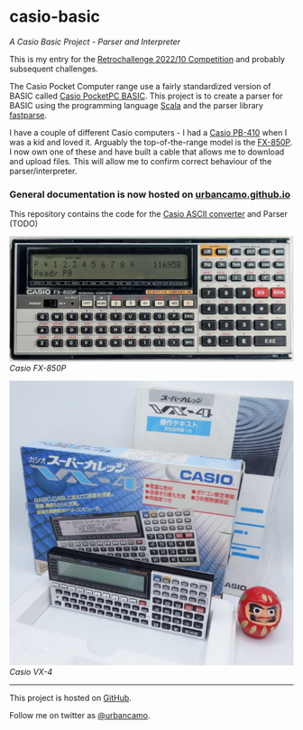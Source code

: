 # casio-basic
*A Casio Basic Project - Parser and Interpreter*

This is my entry for the 
[Retrochallenge 2022/10 Competition](https://www.retrochallenge.org/p/entrants-list-202210.html) and probably 
subsequent challenges.

The Casio Pocket Computer range use a fairly standardized version 
of BASIC called [Casio PocketPC BASIC](http://foroplus.com/basic/casiopbasic.php). This project is to create a parser for 
BASIC using the programming language [Scala](https://scala-lang.org)
and the parser library [fastparse](https://github.com/com-lihaoyi/fastparse).

I have a couple of different Casio computers - I had a 
[Casio PB-410](https://ithistory.org/db/hardware/casio-computer-co-ltd/casio-pb-410) when I was a kid and loved it.
Arguably the top-of-the-range model is the [FX-850P](http://www.computinghistory.org.uk/det/20339/Casio-FX-850P/). 
I now own one of these and have built a cable that allows me to download and upload files. This will allow
 me to confirm correct behaviour of the parser/interpreter.

### General documentation is now hosted on [urbancamo.github.io](https://urbancamo.github.io/casio-pocket-computers.html)

This repository contains the code for the [Casio ASCII converter](√https://github.com/urbancamo/casio-basic/blob/main/src/main/scala/uk/m0nom/casio/basic/converter/Converter.scala) and Parser (TODO)

![Casio FX-850P](doc/images/Casio-FX850P.jpg)
*Casio FX-850P*

![Casio VX-4](doc/images/Casio-VX-4.jpg)
*Casio VX-4*


----
This project is hosted on [GitHub](https://github.com/urbancamo/casio-basic).

Follow me on twitter as [@urbancamo](https://twitter.com/urbancamo).
